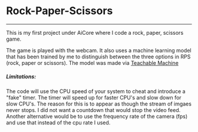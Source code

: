# Rock-Paper-Scissors
---

This is my first project under AiCore where I code a rock, paper, scissors game.

The game is played with the webcam. It also uses a machine learning model that has been trained by me to distinguish between the three options in RPS (rock, paper or scissors). The model was made via [Teachable Machine](http://www.teachablemachine.withgoogle.com)

##### **Limitations:**

The code will use the CPU speed of your system to cheat and introduce a "fake" timer. The timer will speed up for faster CPU's and slow down for slow CPU's. The reason for this is to appear as though the stream of imgaes never stops. I did not want a countdown that would stop the video feed. Another alternative would be to use the frequency rate of the camera (fps) and use that instead of the cpu rate I used. 